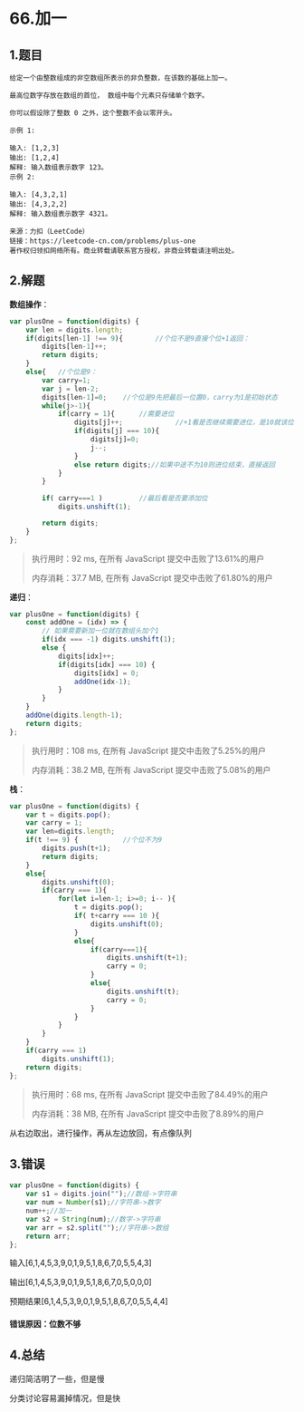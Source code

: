 # 66.加一

## 1.题目

```
给定一个由整数组成的非空数组所表示的非负整数，在该数的基础上加一。

最高位数字存放在数组的首位， 数组中每个元素只存储单个数字。

你可以假设除了整数 0 之外，这个整数不会以零开头。

示例 1:

输入: [1,2,3]
输出: [1,2,4]
解释: 输入数组表示数字 123。
示例 2:

输入: [4,3,2,1]
输出: [4,3,2,2]
解释: 输入数组表示数字 4321。

来源：力扣（LeetCode）
链接：https://leetcode-cn.com/problems/plus-one
著作权归领扣网络所有。商业转载请联系官方授权，非商业转载请注明出处。
```



## 2.解题

**数组操作**：

```javascript
var plusOne = function(digits) {
    var len = digits.length;
    if(digits[len-1] !== 9){        //个位不是9直接个位+1返回：
        digits[len-1]++;
        return digits;
    }
    else{   //个位是9：
        var carry=1;
        var j = len-2;
        digits[len-1]=0;    //个位是9先把最后一位置0，carry为1是初始状态
        while(j>-1){           
            if(carry = 1){      //需要进位
                digits[j]++;             //+1看是否继续需要进位，是10就该位置0，继续进
                if(digits[j] === 10){
                    digits[j]=0;
                    j--;
                }
                else return digits;//如果中途不为10则进位结束，直接返回
            }
        }
        
        if( carry===1 )         //最后看是否要添加位
            digits.unshift(1);

        return digits;
    }
};
```

> 执行用时：92 ms, 在所有 JavaScript 提交中击败了13.61%的用户
>
> 内存消耗：37.7 MB, 在所有 JavaScript 提交中击败了61.80%的用户

**递归**：

```javascript
var plusOne = function(digits) {
    const addOne = (idx) => {
        // 如果需要新加一位就在数组头加个1
        if(idx === -1) digits.unshift(1);
        else {
            digits[idx]++;
            if(digits[idx] === 10) {
                digits[idx] = 0;
                addOne(idx-1);
            }
        }
    }
    addOne(digits.length-1);
    return digits;
};
```

> 执行用时：108 ms, 在所有 JavaScript 提交中击败了5.25%的用户
>
> 内存消耗：38.2 MB, 在所有 JavaScript 提交中击败了5.08%的用户

**栈**：

```javascript
var plusOne = function(digits) {
    var t = digits.pop();
    var carry = 1;
    var len=digits.length;
    if(t !== 9) {           //个位不为9
        digits.push(t+1);
        return digits;   
    }
    else{
        digits.unshift(0);
        if(carry === 1){
            for(let i=len-1; i>=0; i-- ){ 
                t = digits.pop();
                if( t+carry === 10 ){
                    digits.unshift(0);
                }
                else{
                    if(carry===1){
                        digits.unshift(t+1);
                        carry = 0;
                    }
                    else{
                        digits.unshift(t);
                        carry = 0;
                    }
                }
            }
        }
    }
    if(carry === 1)
        digits.unshift(1);
    return digits;
};
```

>执行用时：68 ms, 在所有 JavaScript 提交中击败了84.49%的用户
>
>内存消耗：38 MB, 在所有 JavaScript 提交中击败了8.89%的用户

从右边取出，进行操作，再从左边放回，有点像队列

## 3.错误

```javascript
var plusOne = function(digits) {
    var s1 = digits.join("");//数组->字符串
    var num = Number(s1);//字符串->数字
    num++;//加一
    var s2 = String(num);//数字->字符串
    var arr = s2.split("");//字符串->数组
    return arr;
};
```

输入[6,1,4,5,3,9,0,1,9,5,1,8,6,7,0,5,5,4,3]

输出[6,1,4,5,3,9,0,1,9,5,1,8,6,7,0,5,0,0,0]

预期结果[6,1,4,5,3,9,0,1,9,5,1,8,6,7,0,5,5,4,4]

#### 错误原因：位数不够





## 4.总结

递归简洁明了一些，但是慢

分类讨论容易漏掉情况，但是快